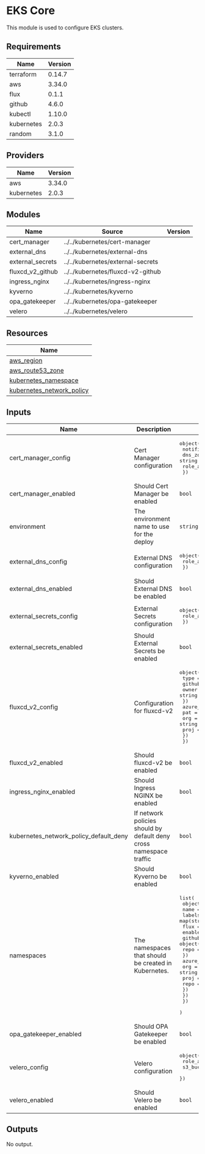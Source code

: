 # EKS Core

This module is used to configure EKS clusters.

## Requirements

| Name | Version |
|------|---------|
| terraform | 0.14.7 |
| aws | 3.34.0 |
| flux | 0.1.1 |
| github | 4.6.0 |
| kubectl | 1.10.0 |
| kubernetes | 2.0.3 |
| random | 3.1.0 |

## Providers

| Name | Version |
|------|---------|
| aws | 3.34.0 |
| kubernetes | 2.0.3 |

## Modules

| Name | Source | Version |
|------|--------|---------|
| cert_manager | ../../kubernetes/cert-manager |  |
| external_dns | ../../kubernetes/external-dns |  |
| external_secrets | ../../kubernetes/external-secrets |  |
| fluxcd_v2_github | ../../kubernetes/fluxcd-v2-github |  |
| ingress_nginx | ../../kubernetes/ingress-nginx |  |
| kyverno | ../../kubernetes/kyverno |  |
| opa_gatekeeper | ../../kubernetes/opa-gatekeeper |  |
| velero | ../../kubernetes/velero |  |

## Resources

| Name |
|------|
| [aws_region](https://registry.terraform.io/providers/hashicorp/aws/3.34.0/docs/data-sources/region) |
| [aws_route53_zone](https://registry.terraform.io/providers/hashicorp/aws/3.34.0/docs/data-sources/route53_zone) |
| [kubernetes_namespace](https://registry.terraform.io/providers/hashicorp/kubernetes/2.0.3/docs/resources/namespace) |
| [kubernetes_network_policy](https://registry.terraform.io/providers/hashicorp/kubernetes/2.0.3/docs/resources/network_policy) |

## Inputs

| Name | Description | Type | Default | Required |
|------|-------------|------|---------|:--------:|
| cert\_manager\_config | Cert Manager configuration | <pre>object({<br>    notification_email = string<br>    dns_zone           = string<br>    role_arn           = string<br>  })</pre> | n/a | yes |
| cert\_manager\_enabled | Should Cert Manager be enabled | `bool` | `true` | no |
| environment | The environment name to use for the deploy | `string` | n/a | yes |
| external\_dns\_config | External DNS configuration | <pre>object({<br>    role_arn = string<br>  })</pre> | n/a | yes |
| external\_dns\_enabled | Should External DNS be enabled | `bool` | `true` | no |
| external\_secrets\_config | External Secrets configuration | <pre>object({<br>    role_arn = string<br>  })</pre> | n/a | yes |
| external\_secrets\_enabled | Should External Secrets be enabled | `bool` | `true` | no |
| fluxcd\_v2\_config | Configuration for fluxcd-v2 | <pre>object({<br>    type = string<br>    github = object({<br>      owner = string<br>    })<br>    azure_devops = object({<br>      pat  = string<br>      org  = string<br>      proj = string<br>    })<br>  })</pre> | n/a | yes |
| fluxcd\_v2\_enabled | Should fluxcd-v2 be enabled | `bool` | `true` | no |
| ingress\_nginx\_enabled | Should Ingress NGINX be enabled | `bool` | `true` | no |
| kubernetes\_network\_policy\_default\_deny | If network policies should by default deny cross namespace traffic | `bool` | `false` | no |
| kyverno\_enabled | Should Kyverno be enabled | `bool` | `true` | no |
| namespaces | The namespaces that should be created in Kubernetes. | <pre>list(<br>    object({<br>      name   = string<br>      labels = map(string)<br>      flux = object({<br>        enabled = bool<br>        github = object({<br>          repo = string<br>        })<br>        azure_devops = object({<br>          org  = string<br>          proj = string<br>          repo = string<br>        })<br>      })<br>    })<br>  )</pre> | n/a | yes |
| opa\_gatekeeper\_enabled | Should OPA Gatekeeper be enabled | `bool` | `true` | no |
| velero\_config | Velero configuration | <pre>object({<br>    role_arn     = string<br>    s3_bucket_id = string<br>  })</pre> | n/a | yes |
| velero\_enabled | Should Velero be enabled | `bool` | `false` | no |

## Outputs

No output.
